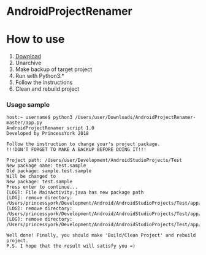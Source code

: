 # AndroidProjectRenamer

# How to use
1. [Download](https://github.com/PrincessYork/AndroidProjectRenamer/archive/master.zip)
2. Unarchive
3. Make backup of target project
4. Run with Python3.*
5. Follow the instructions
6. Clean and rebuild project

### Usage sample

```
host:~ username$ python3 /Users/user/Downloads/AndroidProjectRenamer-master/app.py
AndroidProjectRenamer script 1.0
Developed by PrincessYork 2018

Follow the instruction to change your's project package.
!!!DON'T FORGET TO MAKE A BACKUP BEFORE DOING IT!!!

Project path: /Users/user/Development/AndroidStudioProjects/Test
New package name: test.sample
Old package: sample.test.sample
Will be changed to
New package: test.sample
Press enter to continue...
[LOG]: File MainActivity.java has new package path
[LOG]: remove directory: /Users/princessyork/Development/Android/AndroidStudioProjects/Test/app/src/androidTest/java/princess
[LOG]: remove directory: /Users/princessyork/Development/Android/AndroidStudioProjects/Test/app/src/test/java/princess
[LOG]: remove directory: /Users/princessyork/Development/Android/AndroidStudioProjects/Test/app/src/main/java/princess

Well done! Finally, you should make 'Build/Clean Project' and rebuild project.
P.S. I hope that the result will satisfy you =)
```
